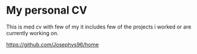 # My personal CV 
This is med cv with few of my it includes few of the projects i worked or are currently working on. 

https://github.com/Josephvs96/home
